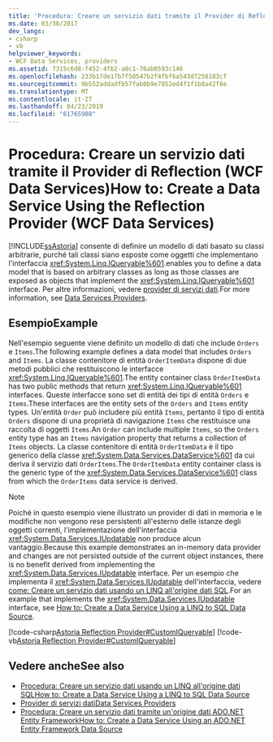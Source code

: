 ```yaml
---
title: 'Procedura: Creare un servizio dati tramite il Provider di Reflection (WCF Data Services)'
ms.date: 03/30/2017
dev_langs:
- csharp
- vb
helpviewer_keywords:
- WCF Data Services, providers
ms.assetid: 7315c6d8-f452-4fb2-a0c1-76ab0593c146
ms.openlocfilehash: 233b17de17b7f50547b2f4fbf6a543d7258183cf
ms.sourcegitcommit: 9b552addadfb57fab0b9e7852ed4f1f1b8a42f8e
ms.translationtype: MT
ms.contentlocale: it-IT
ms.lasthandoff: 04/23/2019
ms.locfileid: "61765908"
---
```

# <a name="how-to-create-a-data-service-using-the-reflection-provider-wcf-data-services"></a><span data-ttu-id="d4fd7-102">Procedura: Creare un servizio dati tramite il Provider di Reflection (WCF Data Services)</span><span class="sxs-lookup"><span data-stu-id="d4fd7-102">How to: Create a Data Service Using the Reflection Provider (WCF Data Services)</span></span>
[!INCLUDE[ssAstoria](../../../../includes/ssastoria-md.md)] <span data-ttu-id="d4fd7-103">consente di definire un modello di dati basato su classi arbitrarie, purché tali classi siano esposte come oggetti che implementano l'interfaccia <xref:System.Linq.IQueryable%601>.</span><span class="sxs-lookup"><span data-stu-id="d4fd7-103">enables you to define a data model that is based on arbitrary classes as long as those classes are exposed as objects that implement the <xref:System.Linq.IQueryable%601> interface.</span></span> <span data-ttu-id="d4fd7-104">Per altre informazioni, vedere [provider di servizi dati](../../../../docs/framework/data/wcf/data-services-providers-wcf-data-services.md).</span><span class="sxs-lookup"><span data-stu-id="d4fd7-104">For more information, see [Data Services Providers](../../../../docs/framework/data/wcf/data-services-providers-wcf-data-services.md).</span></span>  
  
## <a name="example"></a><span data-ttu-id="d4fd7-105">Esempio</span><span class="sxs-lookup"><span data-stu-id="d4fd7-105">Example</span></span>  
 <span data-ttu-id="d4fd7-106">Nell'esempio seguente viene definito un modello di dati che include `Orders` e `Items`.</span><span class="sxs-lookup"><span data-stu-id="d4fd7-106">The following example defines a data model that includes `Orders` and `Items`.</span></span> <span data-ttu-id="d4fd7-107">La classe contenitore di entità `OrderItemData` dispone di due metodi pubblici che restituiscono le interfacce <xref:System.Linq.IQueryable%601>.</span><span class="sxs-lookup"><span data-stu-id="d4fd7-107">The entity container class `OrderItemData` has two public methods that return <xref:System.Linq.IQueryable%601> interfaces.</span></span> <span data-ttu-id="d4fd7-108">Queste interfacce sono set di entità dei tipi di entità `Orders` e `Items`.</span><span class="sxs-lookup"><span data-stu-id="d4fd7-108">These interfaces are the entity sets of the `Orders` and `Items` entity types.</span></span> <span data-ttu-id="d4fd7-109">Un'entità `Order` può includere più entità `Items`, pertanto il tipo di entità `Orders` dispone di una proprietà di navigazione `Items` che restituisce una raccolta di oggetti `Items`.</span><span class="sxs-lookup"><span data-stu-id="d4fd7-109">An `Order` can include multiple `Items`, so the `Orders` entity type has an `Items` navigation property that returns a collection of `Items` objects.</span></span> <span data-ttu-id="d4fd7-110">La classe contenitore di entità `OrderItemData` è il tipo generico della classe <xref:System.Data.Services.DataService%601> da cui deriva il servizio dati `OrderItems`.</span><span class="sxs-lookup"><span data-stu-id="d4fd7-110">The `OrderItemData` entity container class is the generic type of the <xref:System.Data.Services.DataService%601> class from which the `OrderItems` data service is derived.</span></span>  
  
> [!NOTE]
>  <span data-ttu-id="d4fd7-111">Poiché in questo esempio viene illustrato un provider di dati in memoria e le modifiche non vengono rese persistenti all'esterno delle istanze degli oggetti correnti, l'implementazione dell'interfaccia <xref:System.Data.Services.IUpdatable> non produce alcun vantaggio.</span><span class="sxs-lookup"><span data-stu-id="d4fd7-111">Because this example demonstrates an in-memory data provider and changes are not persisted outside of the current object instances, there is no benefit derived from implementing the <xref:System.Data.Services.IUpdatable> interface.</span></span> <span data-ttu-id="d4fd7-112">Per un esempio che implementa il <xref:System.Data.Services.IUpdatable> dell'interfaccia, vedere [come: Creare un servizio dati usando un LINQ all'origine dati SQL](../../../../docs/framework/data/wcf/create-a-data-service-using-linq-to-sql-wcf.md).</span><span class="sxs-lookup"><span data-stu-id="d4fd7-112">For an example that implements the <xref:System.Data.Services.IUpdatable> interface, see [How to: Create a Data Service Using a LINQ to SQL Data Source](../../../../docs/framework/data/wcf/create-a-data-service-using-linq-to-sql-wcf.md).</span></span>  
  
 [!code-csharp[Astoria Reflection Provider#CustomIQueryable](../../../../samples/snippets/csharp/VS_Snippets_Misc/astoria_reflection_provider/cs/orderitems.svc.cs#customiqueryable)]
 [!code-vb[Astoria Reflection Provider#CustomIQueryable](../../../../samples/snippets/visualbasic/VS_Snippets_Misc/astoria_reflection_provider/vb/orderitems.svc.vb#customiqueryable)]  
  
## <a name="see-also"></a><span data-ttu-id="d4fd7-113">Vedere anche</span><span class="sxs-lookup"><span data-stu-id="d4fd7-113">See also</span></span>

- [<span data-ttu-id="d4fd7-114">Procedura: Creare un servizio dati usando un LINQ all'origine dati SQL</span><span class="sxs-lookup"><span data-stu-id="d4fd7-114">How to: Create a Data Service Using a LINQ to SQL Data Source</span></span>](../../../../docs/framework/data/wcf/create-a-data-service-using-linq-to-sql-wcf.md)
- [<span data-ttu-id="d4fd7-115">Provider di servizi dati</span><span class="sxs-lookup"><span data-stu-id="d4fd7-115">Data Services Providers</span></span>](../../../../docs/framework/data/wcf/data-services-providers-wcf-data-services.md)
- [<span data-ttu-id="d4fd7-116">Procedura: Creare un servizio dati tramite un'origine dati ADO.NET Entity Framework</span><span class="sxs-lookup"><span data-stu-id="d4fd7-116">How to: Create a Data Service Using an ADO.NET Entity Framework Data Source</span></span>](../../../../docs/framework/data/wcf/create-a-data-service-using-an-adonet-ef-data-wcf.md)
